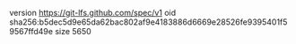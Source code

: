 version https://git-lfs.github.com/spec/v1
oid sha256:b5dec5d9e65da62bac802af9e4183886d6669e28526fe9395401f59567ffd49e
size 5650
